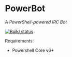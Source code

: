 # PowerBot
_A PowerShell-powered IRC Bot_

[![Build status](https://ci.appveyor.com/api/projects/status/9in3tpx5qlfos6pl?svg=true)](https://ci.appveyor.com/project/Occupi/powerbot)

Requirements:
* Powershell Core v6+
